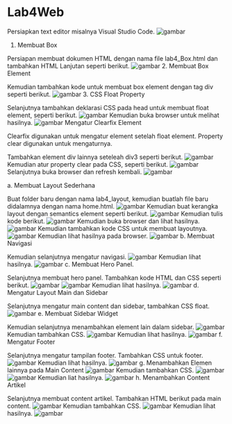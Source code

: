 # Lab4Web
Persiapkan text editor misalnya Visual Studio Code.
![gambar](https://github.com/user-attachments/assets/ede8d611-0a59-446c-98f0-ad3834864ce6)
1. Membuat Box

Persiapan membuat dokumen HTML dengan nama file lab4_Box.html dan tambahkan HTML Lanjutan seperti berikut.
![gambar](https://github.com/user-attachments/assets/87a0d584-1d20-4a55-bca4-d1a5fd88d109)
2. Membuat Box Element

Kemudian tambahkan kode untuk membuat box element dengan tag div seperti berikut.
![gambar](https://github.com/user-attachments/assets/14d4d356-2c9d-423c-a399-7d79b88ecaa1)
3. CSS Float Property

Selanjutnya tambahkan deklarasi CSS pada head untuk membuat float element, seperti berikut.
![gambar](https://github.com/user-attachments/assets/b95b2924-ec79-4f4c-a884-1995ae9b6ce5)
Kemudian buka browser untuk melihat hasilnya.
![gambar](https://github.com/user-attachments/assets/22483250-d1e0-4142-b440-a82098d7272d)
Mengatur Clearfix Element

Clearfix digunakan untuk mengatur element setelah float element. Property clear digunakan untuk
mengaturnya.

Tambahkan element div lainnya seteleah div3 seperti berikut.
![gambar](https://github.com/user-attachments/assets/0c3115c2-70b0-4878-b801-6fa6d50652c9)
Kemudian atur property clear pada CSS, seperti berikut.
![gambar](https://github.com/user-attachments/assets/67ac527e-72d9-42f5-88f5-5146d5b1fca9)
Selanjutnya buka browser dan refresh kembali.
![gambar](https://github.com/user-attachments/assets/ac3a47e5-6afa-4e0e-b9de-ff8198aa826b)

a. Membuat Layout Sederhana

Buat folder baru dengan nama lab4_layout, kemudian buatlah file baru didalamnya dengan nama home.html.
![gambar](https://github.com/user-attachments/assets/c7fa1634-c237-4af3-b1c8-2e6606b4bb26)
Kemudian buat kerangka layout dengan semantics element seperti berikut.
![gambar](https://github.com/user-attachments/assets/baf9724b-628f-4c3a-a6a6-ec07816580cb)
Kemudian tulis kode berikut.
![gambar](https://github.com/user-attachments/assets/36670f1c-6cf2-4b40-9927-99c24e83ca12)
Kemudian buka browser dan lihat hasilnya.
![gambar](https://github.com/user-attachments/assets/d05ce498-c579-47bf-8367-0ca83b0bb92c)
Kemudian tambahkan kode CSS untuk membuat layoutnya.
![gambar](https://github.com/user-attachments/assets/1f93bb48-82d0-4d86-b339-b727beea3a53)
Kemudian lihat hasilnya pada browser.
![gambar](https://github.com/user-attachments/assets/68d9bcb2-a35a-472d-80fb-3afa796655e5)
b. Membuat Navigasi

Kemudian selanjutnya mengatur navigasi.
![gambar](https://github.com/user-attachments/assets/663cbbbd-d0de-4890-8f07-b935413b1f56)
Kemudian lihat hasilnya.
![gambar](https://github.com/user-attachments/assets/66a5b1d1-57eb-416c-856c-3775f9f1340d)
c. Membuat Hero Panel.

Selanjutnya membuat hero panel. Tambahkan kode HTML dan CSS seperti berikut.
![gambar](https://github.com/user-attachments/assets/7c7df1e8-d94b-4763-888b-b43d19492b1c)
![gambar](https://github.com/user-attachments/assets/19d45be9-11b7-4dfa-9f87-34b3b987f7b4)
Kemudian lihat hasilnya.
![gambar](https://github.com/user-attachments/assets/fd92a453-051a-4d27-9166-4f80530400eb)
d. Mengatur Layout Main dan Sidebar

Selanjutnya mengatur main content dan sidebar, tambahkan CSS float.
![gambar](https://github.com/user-attachments/assets/80713dcf-2226-4d1a-a9ce-03674d221995)
e. Membuat Sidebar Widget

Kemudian selanjutnya menambahkan element lain dalam sidebar.
![gambar](https://github.com/user-attachments/assets/fe1c4f45-856c-4af1-8529-bb10b03f14ed)
Kemudian tambahkan CSS.
![gambar](https://github.com/user-attachments/assets/3c9b1e7e-cf79-4aff-b42b-ab965de72c78)
Kemudian lihat hasilnya.
![gambar](https://github.com/user-attachments/assets/be12c4d4-056f-4cfe-8dca-082cbd5840da)
f. Mengatur Footer

Selanjutnya mengatur tampilan footer. Tambahkan CSS untuk footer.
![gambar](https://github.com/user-attachments/assets/84f20508-4a91-4220-a206-5355a4646e8e)
Kemudian lihat hasilnya.
![gambar](https://github.com/user-attachments/assets/c7e3e176-5c4a-4d40-99ec-60c7baa89e62)
g. Menambahkan Elemen lainnya pada Main Content
![gambar](https://github.com/user-attachments/assets/f0b58dbd-ac06-4508-900a-501155de3d38)
Kemudian tambahkan CSS.
![gambar](https://github.com/user-attachments/assets/e5045026-b72a-438b-90ac-c1cced014bc5)
![gambar](https://github.com/user-attachments/assets/1d14409e-415d-4801-9103-e596b4c598db)
Kemudian liat hasilnya.
![gambar](https://github.com/user-attachments/assets/6b08da15-cca0-4d49-8764-8c492d26ed66)
h. Menambahkan Content Artikel

Selanjutnya membuat content artikel. Tambahkan HTML berikut pada main content.
![gambar](https://github.com/user-attachments/assets/289e2cd2-cfc1-41c3-b4d9-ffe8b0896c8f)
Kemudian tambahkan CSS.
![gambar](https://github.com/user-attachments/assets/894b3297-fe24-4a3a-bb69-80aebd81c062)
Kemudian lihat hasilnya.
![gambar](https://github.com/user-attachments/assets/150900bd-c59b-47dc-945a-4913840f1459)
